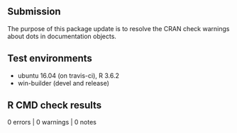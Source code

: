 ## Submission
The purpose of this package update is to resolve the CRAN check warnings about dots in documentation objects.

## Test environments
* ubuntu 16.04 (on travis-ci), R 3.6.2
* win-builder (devel and release)

## R CMD check results

0 errors | 0 warnings | 0 notes
